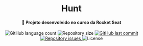 <h1 align="center">
    Hunt
</h1>

<h4 align="center">
  🚀 Projeto desenvolvido no curso da Rocket Seat
</h4>
<p align="center">
  <img alt="GitHub language count" src="https://img.shields.io/github/languages/count/gabrielscordeiro/hunt">

  <img alt="Repository size" src="https://img.shields.io/github/repo-size/gabrielscordeiro/hunt">
  
  <a href="https://github.com/gabrielscordeiro/hunt/commits/master">
    <img alt="GitHub last commit" src="https://img.shields.io/github/last-commit/gabrielscordeiro/hunt">
  </a>

  <a href="https://github.com/gabrielscordeiro/hunt/issues">
    <img alt="Repository issues" src="https://img.shields.io/github/issues/gabrielscordeiro/hunt">
  </a>

  <img alt="License" src="https://img.shields.io/badge/license-MIT-brightgreen">
</p>
